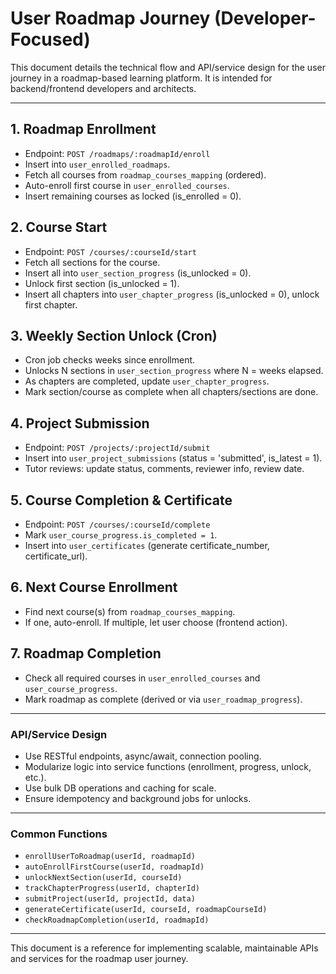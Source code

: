 # User Roadmap Journey (Developer-Focused)

This document details the technical flow and API/service design for the user journey in a roadmap-based learning platform. It is intended for backend/frontend developers and architects.

---

## 1. Roadmap Enrollment
- Endpoint: `POST /roadmaps/:roadmapId/enroll`
- Insert into `user_enrolled_roadmaps`.
- Fetch all courses from `roadmap_courses_mapping` (ordered).
- Auto-enroll first course in `user_enrolled_courses`.
- Insert remaining courses as locked (is_enrolled = 0).

## 2. Course Start
- Endpoint: `POST /courses/:courseId/start`
- Fetch all sections for the course.
- Insert all into `user_section_progress` (is_unlocked = 0).
- Unlock first section (is_unlocked = 1).
- Insert all chapters into `user_chapter_progress` (is_unlocked = 0), unlock first chapter.

## 3. Weekly Section Unlock (Cron)
- Cron job checks weeks since enrollment.
- Unlocks N sections in `user_section_progress` where N = weeks elapsed.
- As chapters are completed, update `user_chapter_progress`.
- Mark section/course as complete when all chapters/sections are done.

## 4. Project Submission
- Endpoint: `POST /projects/:projectId/submit`
- Insert into `user_project_submissions` (status = 'submitted', is_latest = 1).
- Tutor reviews: update status, comments, reviewer info, review date.

## 5. Course Completion & Certificate
- Endpoint: `POST /courses/:courseId/complete`
- Mark `user_course_progress.is_completed = 1`.
- Insert into `user_certificates` (generate certificate_number, certificate_url).

## 6. Next Course Enrollment
- Find next course(s) from `roadmap_courses_mapping`.
- If one, auto-enroll. If multiple, let user choose (frontend action).

## 7. Roadmap Completion
- Check all required courses in `user_enrolled_courses` and `user_course_progress`.
- Mark roadmap as complete (derived or via `user_roadmap_progress`).

---

### API/Service Design
- Use RESTful endpoints, async/await, connection pooling.
- Modularize logic into service functions (enrollment, progress, unlock, etc.).
- Use bulk DB operations and caching for scale.
- Ensure idempotency and background jobs for unlocks.

---

### Common Functions
- `enrollUserToRoadmap(userId, roadmapId)`
- `autoEnrollFirstCourse(userId, roadmapId)`
- `unlockNextSection(userId, courseId)`
- `trackChapterProgress(userId, chapterId)`
- `submitProject(userId, projectId, data)`
- `generateCertificate(userId, courseId, roadmapCourseId)`
- `checkRoadmapCompletion(userId, roadmapId)`

---

This document is a reference for implementing scalable, maintainable APIs and services for the roadmap user journey.
